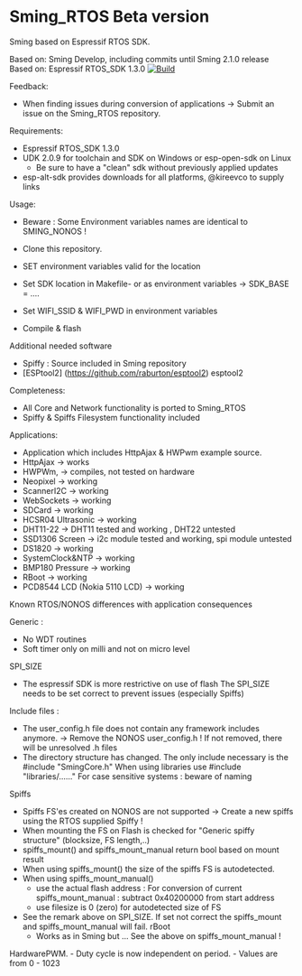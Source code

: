 # Sming_RTOS Beta version

Sming based on Espressif RTOS SDK.

Based on: Sming Develop, including commits until Sming 2.1.0 release
Based on: Espressif RTOS_SDK 1.3.0
[![Build](https://travis-ci.org/SmingHub/SmingRTOS.svg?branch=master)](https://travis-ci.org/SmingHub/SmingRTOS)

Feedback:

- When finding issues during conversion of applications -> Submit an issue on the Sming_RTOS repository.

Requirements:
- Espressif RTOS_SDK 1.3.0
- UDK 2.0.9 for toolchain and SDK on Windows or esp-open-sdk on Linux
  - Be sure to have a "clean" sdk without previously applied updates
- esp-alt-sdk provides downloads for all platforms, @kireevco to supply links
  
Usage:

- Beware : Some Environment variables names are identical to SMING_NONOS !

- Clone this repository.
- SET environment variables valid for the location
- Set SDK location in Makefile-<platform> or as environment variables
	-> SDK_BASE = ....
- Set WIFI_SSID & WIFI_PWD in environment variables
- Compile & flash

Additional needed software

- Spiffy  : Source included in Sming repository
- [ESPtool2] (https://github.com/raburton/esptool2) esptool2 

Completeness:

- All Core and Network functionality is ported to Sming_RTOS
- Spiffy & Spiffs Filesystem functionality included

Applications:

- Application which includes HttpAjax & HWPwm example source.
- HttpAjax -> works
- HWPWm, -> compiles, not tested on hardware
- Neopixel -> working
- ScannerI2C -> working
- WebSockets -> working
- SDCard -> working
- HCSR04 Ultrasonic -> working
- DHT11-22 -> DHT11 tested and working , DHT22 untested
- SSD1306 Screen -> i2c module tested and working, spi module untested
- DS1820 -> working
- SystemClock&NTP -> working
- BMP180 Pressure -> working
- RBoot -> working
- PCD8544 LCD (Nokia 5110 LCD) -> working

Known RTOS/NONOS differences with application consequences

Generic :
- No WDT routines
- Soft timer only on milli and not on micro level

SPI_SIZE
- The espressif SDK is more restrictive on use of flash
The SPI_SIZE needs to be set correct to prevent issues (especially Spiffs)

Include files :
- The user_config.h file does not contain any framework includes anymore.
	-> Remove the NONOS user_config.h !
	If not removed, there will be unresolved .h files 
- The directory structure has changed.
	The only include necessary is the #include "SmingCore.h"
	When using libraries use #include "libraries/......"
	For case sensitive systems : beware of naming
	
Spiffs
- Spiffs FS'es created on NONOS are not supported -> Create a new spiffs using the RTOS supplied Spiffy !
- When mounting the FS on Flash is checked for "Generic spiffy structure" (blocksize, FS length,..) 
- spiffs_mount() and spiffs_mount_manual return bool based on mount result
- When using spiffs_mount() the size of the spiffs FS is autodetected.
- When using spiffs_mount_manual() 
	- use the actual flash address : For conversion of current spiffs_mount_manual :  subtract 0x40200000 from start address 
	- use filesize is 0 (zero) for autodetected size of FS
- See the remark above on SPI_SIZE. If set not correct the spiffs_mount and spiffs_mount_manual will fail.
rBoot 
	- Works as in Sming but ... See the above on spiffs_mount_manual ! 

HardwarePWM.
	- Duty cycle is now independent on period.
	- Values are from 0 - 1023



